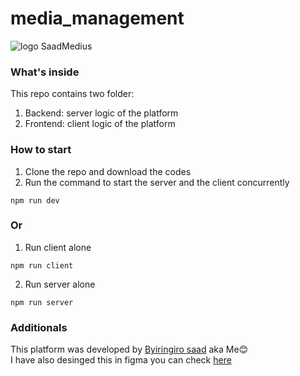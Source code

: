 # media_management
![logo](https://user-images.githubusercontent.com/61246755/209618036-f3bdd191-3f34-4a6d-9fe8-878e18559a3f.jpg)
SaadMedius

### What's inside
This repo contains two folder:
1. Backend: server logic of the platform
2. Frontend: client logic of the platform

### How to start
1. Clone the repo and download the codes
2. Run the command to start the server and the client concurrently
```
npm run dev
```

### Or
1. Run client alone
```
npm run client
```
2. Run server alone
```
npm run server
```

### Additionals
This platform was developed by <a target="_blank" href="https://github.com/Byiringiro-saad">Byiringiro saad</a> aka Me😊 <br>
I have also desinged this in figma you can check <a target="_blank" href="https://www.figma.com/file/JqYqv35Dfkum5MFrlEdKQ1/Media_management?node-id=0%3A1&t=YGmlSpHZQYKco1kv-1">here</a>
